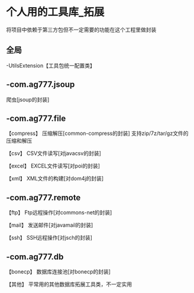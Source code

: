 个人用的工具库_拓展
====
将项目中依赖于第三方包但不一定需要的功能在这个工程里做封装

全局
----
-UtilsExtension【工具包统一配置类】<br>

-com.ag777.jsoup
----
爬虫[jsoup的封装]<br>

-com.ag777.file
----
【compress】
压缩解压[common-compress的封装]
支持zip/7z/tar/gz文件的压缩和解压<br>

【csv】
CSV文件读写[对javacsv的封装]<br>

【excel】
EXCEL文件读写[对poi的封装]<br>

【xml】
XML文件的构建[对dom4j的封装]<br>

-com.ag777.remote
----
【ftp】
Ftp远程操作[对commons-net的封装]<br>

【mail】
发送邮件[对javamail的封装]<br>

【ssh】
SSH远程操作[对jsch的封装]<br>

-com.ag777.db
----
【bonecp】
数据库连接池[对bonecp的封装]<br>

【其他】
平常用的其他数据库拓展工具类，不一定实用<br>
